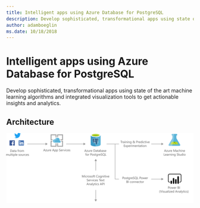 ```yaml
---
title: Intelligent apps using Azure Database for PostgreSQL 
description: Develop sophisticated, transformational apps using state of the art machine learning algorithms and integrated visualization tools to get actionable insights and analytics.
author: adamboeglin
ms.date: 10/18/2018
---
```

# Intelligent apps using Azure Database for PostgreSQL 
Develop sophisticated, transformational apps using state of the art machine learning algorithms and integrated visualization tools to get actionable insights and analytics.

## Architecture
<img src="media/intelligent-apps-using-azure-database-for-postgresql.svg" alt='architecture diagram' />